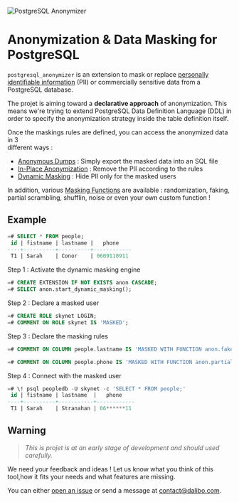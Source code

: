 
![PostgreSQL Anonymizer](https://gitlab.com/dalibo/postgresql_anonymizer/raw/master/images/png_RVB/PostgreSQL-Anonymizer_H_couleur.png)


Anonymization & Data Masking for PostgreSQL
===============================================================================

`postgresql_anonymizer` is an extension to mask or replace
[personally identifiable information] (PII) or commercially sensitive data from
a PostgreSQL database.

The projet is aiming toward a **declarative approach** of anonymization. This
means we're trying to extend PostgreSQL Data Definition Language (DDL) in
order to specify the anonymization strategy inside the table definition itself.

Once the maskings rules are defined, you can access the anonymized data in 3  
different ways :

* [Anonymous Dumps] : Simply export the masked data into an SQL file
* [In-Place Anonymization] : Remove the PII according to the rules
* [Dynamic Masking] : Hide PII only for the masked users

In addition, various [Masking Functions] are available : randomization, faking,
partial scrambling, shufflin, noise or even your own custom function !

[INSTALL.md]: INSTALL/
[Concepts]: concepts/
[personally identifiable information]: https://en.wikipedia.org/wiki/Personally_identifiable_information

[Anonymous Dumps]: anonymous_dumps/
[In-Place Anonymization]: in_place_anonymization/
[Dynamic Masking]: dynamic_masking/
[Masking Functions]: masking_functions/


Example
------------------------------------------------------------------------------

```sql
=# SELECT * FROM people;
 id | fistname | lastname |   phone    
----+----------+----------+------------
 T1 | Sarah    | Conor    | 0609110911
```

Step 1 : Activate the dynamic masking engine

```sql
=# CREATE EXTENSION IF NOT EXISTS anon CASCADE;
=# SELECT anon.start_dynamic_masking();
```

Step 2 : Declare a masked user

```sql
=# CREATE ROLE skynet LOGIN;
=# COMMENT ON ROLE skynet IS 'MASKED';
```

Step 3 : Declare the masking rules

```sql
=# COMMENT ON COLUMN people.lastname IS 'MASKED WITH FUNCTION anon.fake_last_name()';

=# COMMENT ON COLUMN people.phone IS 'MASKED WITH FUNCTION anon.partial(phone,2,$$******$$,2)';
```

Step 4 : Connect with the masked user

```sql
=# \! psql peopledb -U skynet -c 'SELECT * FROM people;'
 id | fistname | lastname  |   phone    
----+----------+-----------+------------
 T1 | Sarah    | Stranahan | 06******11
```


Warning
------------------------------------------------------------------------------

> *This is projet is at an early stage of development and should used carefully.*

We need your feedback and ideas ! Let us know what you think of this tool,how it
fits your needs and what features are missing.

You can either [open an issue] or send a message at <contact@dalibo.com>.

[open an issue]: https://gitlab.com/daamien/postgresql_anonymizer/issues



